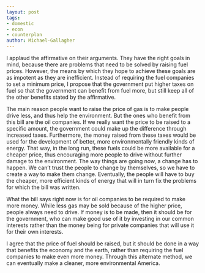 ```yaml
---
layout: post
tags: 
- domestic
- econ
- counterplan
author: Michael-Gallagher
---
```

I applaud the affirmative on their arguments.  They have the right goals in mind, because there are problems that need to be solved by raising fuel prices.  However, the means by which they hope to achieve these goals are as impotent as they are inefficient.  Instead of requiring the fuel companies to set a minimum price, I propose that the government put higher taxes on fuel so that the government can benefit from fuel more, but still keep all of the other benefits stated by the affirmative.

The main reason people want to raise the price of gas is to make people drive less, and thus help the environment.  But the ones who benefit from this bill are the oil companies.  If we really want the price to be raised to a specific amount, the government could make up the difference through increased taxes.  Furthermore, the money raised from these taxes would be used for the development of better, more environmentally friendly kinds of energy.  That way, in the long run, these fuels could be more available for a cheaper price, thus encouraging more people to drive without further damage to the environment.  The way things are going now, a change has to happen.  We can’t trust the people to change by themselves, so we have to create a way to make them change.  Eventually, the people will have to buy the cheaper, more efficient kinds of energy that will in turn fix the problems for which the bill was written.

What the bill says right now is for oil companies to be required to make more money.  While less gas may be sold because of the higher price, people always need to drive.  If money is to be made, then it should be for the government, who can make good use of it by investing in our common interests rather than the money being for private companies that will use it for their own interests.

I agree that the price of fuel should be raised, but it should be done in a way that benefits the economy and the earth, rather than requiring the fuel companies to make even more money.  Through this alternate method, we can eventually make a cleaner, more environmental America.


